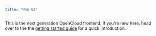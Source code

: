 ```yaml
---
title: 'Web UI'
---
```


This is the next generation OpenCloud frontend.
If you're new here, head over to the the [getting started guide](./10-getting-started.md) for a quick introduction.
